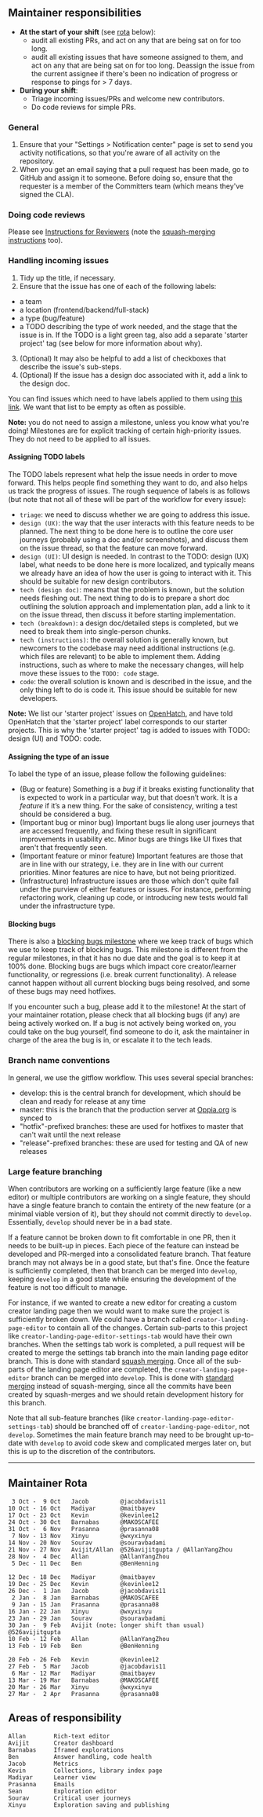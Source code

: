 ## Maintainer responsibilities
- **At the start of your shift** (see [rota](https://github.com/oppia/oppia/wiki/Instructions-for-Maintainers#rota-for-triaging-issuesprs-and-welcoming-new-contributors) below):
  - audit all existing PRs, and act on any that are being sat on for too long.
  - audit all existing issues that have someone assigned to them, and act on any that are being sat on for too long. Deassign the issue from the current assignee if there's been no indication of progress or response to pings for > 7 days.
- **During your shift**:
  - Triage incoming issues/PRs and welcome new contributors.
  - Do code reviews for simple PRs.

### General
1. Ensure that your "Settings > Notification center" page is set to send you activity notifications, so that you're aware of all activity on the repository.
2. When you get an email saying that a pull request has been made, go to GitHub and assign it to someone. Before doing so, ensure that the requester is a member of the Committers team (which means they've signed the CLA).

### Doing code reviews
Please see [Instructions for Reviewers](https://github.com/oppia/oppia/wiki/Instructions-for-Reviewers) (note the [squash-merging instructions](https://github.com/oppia/oppia/wiki/Instructions-for-Reviewers#merging-into-develop) too).

### Handling incoming issues
1. Tidy up the title, if necessary.
2. Ensure that the issue has one of each of the following labels:
  * a team
  * a location (frontend/backend/full-stack)
  * a type (bug/feature)
  * a TODO describing the type of work needed, and the stage that the issue is in. If the TODO is a light green tag, also add a separate 'starter project' tag (see below for more information about why).
3. (Optional) It may also be helpful to add a list of checkboxes that describe the issue's sub-steps.
4. (Optional) If the issue has a design doc associated with it, add a link to the design doc.

You can find issues which need to have labels applied to them using [this link](https://github.com/oppia/oppia/issues?utf8=%E2%9C%93&q=is%3Aissue%20is%3Aopen%20-label%3A%22type%3A%20bug%20(major)%22%20-label%3A%22type%3A%20bug%20(minor)%22%20-label%3A%22type%3A%20feature%20(important)%22%20-label%3A%22type%3A%20feature%20(minor)%22%20-label%3A%22type%3A%20infrastructure%22%20-label%3A%22TODO%3A%20triage%22%20). We want that list to be empty as often as possible.

**Note:** you do not need to assign a milestone, unless you know what you're doing! Milestones are for explicit tracking of certain high-priority issues. They do not need to be applied to all issues.

#### Assigning TODO labels
The TODO labels represent what help the issue needs in order to move forward. This helps people find something they want to do, and also helps us track the progress of issues. The rough sequence of labels is as follows (but note that not all of these will be part of the workflow for every issue):

* `triage`: we need to discuss whether we are going to address this issue.
* `design (UX)`: the way that the user interacts with this feature needs to be planned. The next thing to be done here is to outline the core user journeys (probably using a doc and/or screenshots), and discuss them on the issue thread, so that the feature can move forward.
* `design (UI)`: UI design is needed. In contrast to the TODO: design (UX) label, what needs to be done here is more localized, and typically means we already have an idea of how the user is going to interact with it. This should be suitable for new design contributors.
* `tech (design doc)`: means that the problem is known, but the solution needs fleshing out. The next thing to do is to prepare a short doc outlining the solution approach and implementation plan, add a link to it on the issue thread, then discuss it before starting implementation.
* `tech (breakdown)`: a design doc/detailed steps is completed, but we need to break them into single-person chunks.
* `tech (instructions)`: the overall solution is generally known, but newcomers to the codebase may need additional instructions (e.g. which files are relevant) to be able to implement them. Adding instructions, such as where to make the necessary changes, will help move these issues to the `TODO: code` stage.
* `code`: the overall solution is known and is described in the issue, and the only thing left to do is code it. This issue should be suitable for new developers.

**Note:** We list our 'starter project' issues on [OpenHatch](http://www.openhatch.org), and have told OpenHatch that the 'starter project' label corresponds to our starter projects. This is why the 'starter project' tag is added to issues with TODO: design (UI) and TODO: code.

#### Assigning the type of an issue
To label the type of an issue, please follow the following guidelines:
* (Bug or feature) Something is a *bug* if it breaks existing functionality that is expected to work in a particular way, but that doesn’t work. It is a *feature* if it’s a new thing. For the sake of consistency, writing a test should be considered a bug.
* (Important bug or minor bug) Important bugs lie along user journeys that are accessed frequently, and fixing these result in significant improvements in usability etc. Minor bugs are things like UI fixes that aren't that frequently seen. 
* (Important feature or minor feature) Important features are those that are in line with our strategy, i.e. they are in line with our current priorities. Minor features are nice to have, but not being prioritized.
* (Infrastructure) Infrastructure issues are those which don't quite fall under the purview of either features or issues. For instance, performing refactoring work, cleaning up code, or introducing new tests would fall under the infrastructure type.

#### Blocking bugs
There is also a [blocking bugs milestone](https://github.com/oppia/oppia/milestone/39) where we keep track of bugs which we use to keep track of blocking bugs. This milestone is different from the regular milestones, in that it has no due date and the goal is to keep it at 100% done. Blocking bugs are bugs which impact core creator/learner functionality, or regressions (i.e. break current functionality). A release cannot happen without all current blocking bugs being resolved, and some of these bugs may need hotfixes. 

If you encounter such a bug, please add it to the milestone! At the start of your maintainer rotation, please check that all blocking bugs (if any) are being actively worked on. If a bug is not actively being worked on, you could take on the bug yourself, find someone to do it, ask the maintainer in charge of the area the bug is in, or escalate it to the tech leads.

### Branch name conventions

In general, we use the gitflow workflow. This uses several special branches:

  * develop: this is the central branch for development, which should be clean and ready for release at any time
  * master: this is the branch that the production server at [Oppia.org](https://www.oppia.org) is synced to
  * "hotfix"-prefixed branches: these are used for hotfixes to master that can't wait until the next release
  * "release"-prefixed branches: these are used for testing and QA of new releases

### Large feature branching

When contributors are working on a sufficiently large feature (like a new editor) or multiple contributors are working on a single feature, they should have a single feature branch to contain the entirety of the new feature (or a minimal viable version of it), but they should not commit directly to `develop`. Essentially, `develop` should never be in a bad state.

If a feature cannot be broken down to fit comfortable in one PR, then it needs to be built-up in pieces. Each piece of the feature can instead be developed and PR-merged into a consolidated feature branch. That feature branch may not always be in a good state, but that's fine. Once the feature is sufficiently completed, then that branch can be merged into `develop`, keeping `develop` in a good state while ensuring the development of the feature is not too difficult to manage.

For instance, if we wanted to create a new editor for creating a custom creator landing page then we would want to make sure the project is sufficiently broken down. We could have a branch called ``creator-landing-page-editor`` to contain all of the changes. Certain sub-parts to this project like ``creator-landing-page-editor-settings-tab`` would have their own branches. When the settings tab work is completed, a pull request will be created to merge the settings tab branch into the main landing page editor branch. This is done with standard [squash merging](https://github.com/oppia/oppia/wiki/Instructions-for-Reviewers#squash-merging). Once all of the sub-parts of the landing page editor are completed, the ``creator-landing-page-editor`` branch can be merged into ``develop``. This is done with [standard merging](https://github.com/oppia/oppia/wiki/Instructions-for-Reviewers#standard-merging) instead of squash-merging, since all the commits have been created by squash-merges and we should retain development history for this branch.

Note that all sub-feature branches (like ``creator-landing-page-editor-settings-tab``) should be branched off of ``creator-landing-page-editor``, not ``develop``. Sometimes the main feature branch may need to be brought up-to-date with ``develop`` to avoid code skew and complicated merges later on, but this is up to the discretion of the contributors.

----

## Maintainer Rota

```
 3 Oct -  9 Oct   Jacob         @jacobdavis11
10 Oct - 16 Oct   Madiyar       @maitbayev
17 Oct - 23 Oct   Kevin         @kevinlee12
24 Oct - 30 Oct   Barnabas      @MAKOSCAFEE
31 Oct -  6 Nov   Prasanna      @prasanna08
 7 Nov - 13 Nov   Xinyu         @wxyxinyu
14 Nov - 20 Nov   Sourav        @souravbadami
21 Nov - 27 Nov   Avijit/Allan  @526avijitgupta / @AllanYangZhou
28 Nov -  4 Dec   Allan         @AllanYangZhou
 5 Dec - 11 Dec   Ben           @BenHenning

12 Dec - 18 Dec   Madiyar       @maitbayev
19 Dec - 25 Dec   Kevin         @kevinlee12
26 Dec -  1 Jan   Jacob         @jacobdavis11
 2 Jan -  8 Jan   Barnabas      @MAKOSCAFEE
 9 Jan - 15 Jan   Prasanna      @prasanna08
16 Jan - 22 Jan   Xinyu         @wxyxinyu
23 Jan - 29 Jan   Sourav        @souravbadami
30 Jan -  9 Feb   Avijit (note: longer shift than usual)  @526avijitgupta
10 Feb - 12 Feb   Allan         @AllanYangZhou
13 Feb - 19 Feb   Ben           @BenHenning

20 Feb - 26 Feb   Kevin         @kevinlee12
27 Feb -  5 Mar   Jacob         @jacobdavis11
 6 Mar - 12 Mar   Madiyar       @maitbayev
13 Mar - 19 Mar   Barnabas      @MAKOSCAFEE
20 Mar - 26 Mar   Xinyu         @wxyxinyu
27 Mar -  2 Apr   Prasanna      @prasanna08
```

## Areas of responsibility

```
Allan        Rich-text editor
Avijit       Creator dashboard
Barnabas     Iframed explorations
Ben          Answer handling, code health
Jacob        Metrics
Kevin        Collections, library index page
Madiyar      Learner view
Prasanna     Emails
Sean         Exploration editor
Sourav       Critical user journeys
Xinyu        Exploration saving and publishing
```
